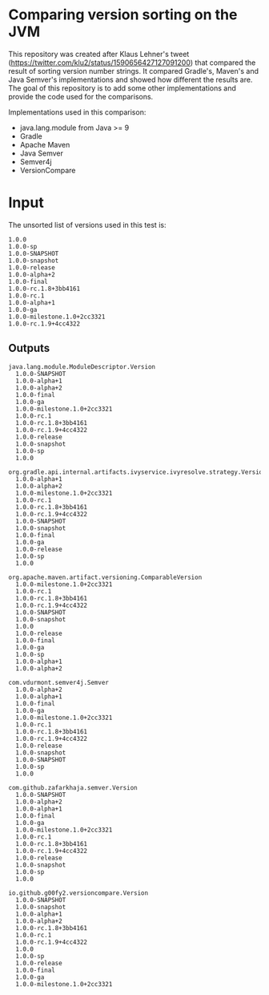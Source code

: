 # Comparing version sorting on the JVM

This repository was created after Klaus Lehner's tweet (https://twitter.com/klu2/status/1590656427127091200) that compared the result of sorting version number strings. It compared Gradle's, Maven's and Java Semver's implementations and showed how different the results are. The goal of this repository is to add some other implementations and provide the code used for the comparisons.

Implementations used in this comparison:

- java.lang.module from Java >= 9
- Gradle
- Apache Maven
- Java Semver
- Semver4j
- VersionCompare

# Input

The unsorted list of versions used in this test is:

```
1.0.0
1.0.0-sp
1.0.0-SNAPSHOT
1.0.0-snapshot
1.0.0-release
1.0.0-alpha+2
1.0.0-final
1.0.0-rc.1.8+3bb4161
1.0.0-rc.1
1.0.0-alpha+1
1.0.0-ga
1.0.0-milestone.1.0+2cc3321
1.0.0-rc.1.9+4cc4322
```

## Outputs

```
java.lang.module.ModuleDescriptor.Version
  1.0.0-SNAPSHOT
  1.0.0-alpha+1
  1.0.0-alpha+2
  1.0.0-final
  1.0.0-ga
  1.0.0-milestone.1.0+2cc3321
  1.0.0-rc.1
  1.0.0-rc.1.8+3bb4161
  1.0.0-rc.1.9+4cc4322
  1.0.0-release
  1.0.0-snapshot
  1.0.0-sp
  1.0.0

org.gradle.api.internal.artifacts.ivyservice.ivyresolve.strategy.Version
  1.0.0-alpha+1
  1.0.0-alpha+2
  1.0.0-milestone.1.0+2cc3321
  1.0.0-rc.1
  1.0.0-rc.1.8+3bb4161
  1.0.0-rc.1.9+4cc4322
  1.0.0-SNAPSHOT
  1.0.0-snapshot
  1.0.0-final
  1.0.0-ga
  1.0.0-release
  1.0.0-sp
  1.0.0

org.apache.maven.artifact.versioning.ComparableVersion
  1.0.0-milestone.1.0+2cc3321
  1.0.0-rc.1
  1.0.0-rc.1.8+3bb4161
  1.0.0-rc.1.9+4cc4322
  1.0.0-SNAPSHOT
  1.0.0-snapshot
  1.0.0
  1.0.0-release
  1.0.0-final
  1.0.0-ga
  1.0.0-sp
  1.0.0-alpha+1
  1.0.0-alpha+2

com.vdurmont.semver4j.Semver
  1.0.0-alpha+2
  1.0.0-alpha+1
  1.0.0-final
  1.0.0-ga
  1.0.0-milestone.1.0+2cc3321
  1.0.0-rc.1
  1.0.0-rc.1.8+3bb4161
  1.0.0-rc.1.9+4cc4322
  1.0.0-release
  1.0.0-snapshot
  1.0.0-SNAPSHOT
  1.0.0-sp
  1.0.0
	
com.github.zafarkhaja.semver.Version
  1.0.0-SNAPSHOT
  1.0.0-alpha+2
  1.0.0-alpha+1
  1.0.0-final
  1.0.0-ga
  1.0.0-milestone.1.0+2cc3321
  1.0.0-rc.1
  1.0.0-rc.1.8+3bb4161
  1.0.0-rc.1.9+4cc4322
  1.0.0-release
  1.0.0-snapshot
  1.0.0-sp
  1.0.0

io.github.g00fy2.versioncompare.Version	
  1.0.0-SNAPSHOT
  1.0.0-snapshot
  1.0.0-alpha+1
  1.0.0-alpha+2
  1.0.0-rc.1.8+3bb4161
  1.0.0-rc.1
  1.0.0-rc.1.9+4cc4322
  1.0.0
  1.0.0-sp
  1.0.0-release
  1.0.0-final
  1.0.0-ga
  1.0.0-milestone.1.0+2cc3321
```

